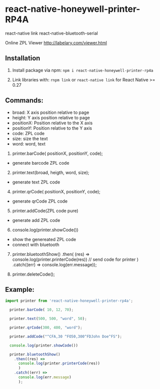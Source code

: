 # react-native-honeywell-printer-RP4A

react-native link react-native-bluetooth-serial
 
Online ZPL Viewer http://labelary.com/viewer.html


## Installation
1. Install package via npm: `npm i react-native-honeywell-printer-rp4a`

2. Link libraries with: `rnpm link` or `react-native link` for React Native >= 0.27

## Commands:
 
  - broad: X axis position relative to page
  - height: Y axis position relative to page
  - positionX: Position relative to the X axis
  - positionY: Position relative to the Y axis
  - code: ZPL code
  - size: size the text
  - word: word, text


  1. printer.barCode( positionX, positionY, code);
  - generate barcode ZPL code


  2. printer.text(broad, heigth, word, size);
  - generate text ZPL code


  4. printer.qrCode( positionX, positionY, code);
  - generate qrCode ZPL code


  5. printer.addCode(ZPL code pure)
  - generate add ZPL code


  6. console.log(printer.showCode())
  - show the genereated ZPL code
  - connect with bluetooth


  7. printer.bluetoothShow()
    .then(
      (res) => console.log(printer.printerCode(res)) // send code for printer
    )
    .catch((err) => console.log(err.message));


  8. printer.deleteCode();



## Example:
```javascript
import printer from 'react-native-honeywell-printer-rp4a';

  printer.barCode( 10, 12, 70);

  printer.text(500, 500, "word", 50);

  printer.qrCode(300, 400, "word");

  printer.addCode("^CFA,30 ^FO50,300^FDJohn Doe^FS");

  console.log(printer.showCode())

  printer.bluetoothShow()
    .then((res) =>
      console.log(printer.printerCode(res))
      )
    .catch((err) =>
      console.log(err.message)
      );

```
